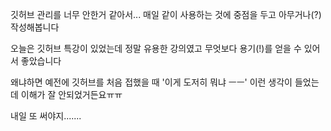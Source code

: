 깃허브 관리를 너무 안한거 같아서... 매일 같이 사용하는 것에 중점을 두고 아무거나(?) 작성해봅니다

오늘은 깃허브 특강이 있었는데 정말 유용한 강의였고 무엇보다 용기(!)를 얻을 수 있어서 좋았습니다

왜냐하면 예전에 깃허브를 처음 접했을 때 '이게 도저히 뭐냐 ㅡㅡ' 이런 생각이 들었는데 이해가 잘 안되었거든요ㅠㅠ

내일 또 써야지.......
